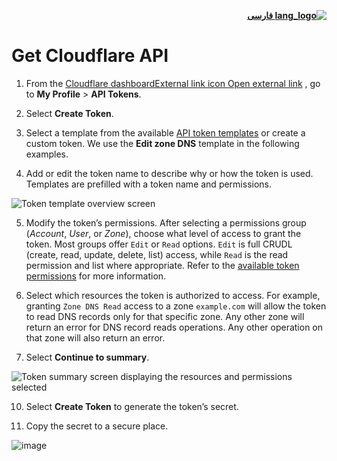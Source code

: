 <div dir="rtl">

[**![lang_logo](https://raw.githubusercontent.com/stevenrskelton/flag-icon/master/png/16/country-4x3/ir.png) فارسی**](https://github.com/hiddify/hiddify-config/wiki/%DA%AF%D8%B1%D9%81%D8%AA%D9%86-%DA%A9%D9%84%DB%8C%D8%AF-%D8%AA%D9%88%D8%B3%D8%B9%D9%87-%DA%A9%D9%84%D9%88%D8%AF%D9%81%D9%84%D8%B1)

</div>

# Get Cloudflare API

1.  From the [Cloudflare dashboardExternal link icon Open external link](https://dash.cloudflare.com/profile/api-tokens/) , go to **My Profile** > **API Tokens**.
    
2.  Select **Create Token**.
    
3.  Select a template from the available [API token templates](/fundamentals/api/reference/template/) or create a custom token. We use the **Edit zone DNS** template in the following examples.
    
4.  Add or edit the token name to describe why or how the token is used. Templates are prefilled with a token name and permissions.
   
![Token template overview screen](https://user-images.githubusercontent.com/114227601/229591958-adc4e813-1e04-4de0-9bbb-29b94df4b4d9.png)

    
5.  Modify the token’s permissions. After selecting a permissions group (_Account_, _User_, or _Zone_), choose what level of access to grant the token. Most groups offer `Edit` or `Read` options. `Edit` is full CRUDL (create, read, update, delete, list) access, while `Read` is the read permission and list where appropriate. Refer to the [available token permissions](/fundamentals/api/reference/permissions/) for more information.
    
6.  Select which resources the token is authorized to access. For example, granting `Zone DNS Read` access to a zone `example.com` will allow the token to read DNS records only for that specific zone. Any other zone will return an error for DNS record reads operations. Any other operation on that zone will also return an error.
    
    
8.  Select **Continue to summary**.
    
![Token summary screen displaying the resources and permissions selected](https://user-images.githubusercontent.com/114227601/229592071-3faf93c3-b246-4a08-823b-4680a3a4cf5e.png)

    
10.  Select **Create Token** to generate the token’s secret.
    
11.  Copy the secret to a secure place.

![image](https://user-images.githubusercontent.com/114227601/229592139-25482e17-ddef-48b5-9926-265d073669e9.png)
